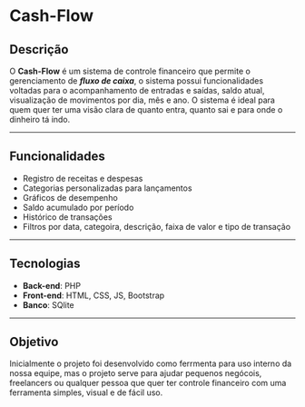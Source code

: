 # Cash-Flow 

## Descrição

O **Cash-Flow** é um sistema de controle financeiro que permite o gerenciamento  de ***fluxo de caixa***, o sistema possui funcionalidades voltadas para o acompanhamento de entradas e saídas, saldo atual, visualização de movimentos por dia, mês e ano. O sistema é ideal para quem quer ter uma visão clara de quanto entra, quanto sai e para onde o dinheiro tá indo.

---
## Funcionalidades

- Registro de receitas e despesas
- Categorias personalizadas para lançamentos
- Gráficos de desempenho
- Saldo acumulado por período
- Histórico de transações
- Filtros por data, categoira, descrição, faixa de valor e tipo de transação

---
## Tecnologias

- **Back-end**: PHP
- **Front-end**: HTML, CSS, JS, Bootstrap
- **Banco**: SQlite

---
## Objetivo

Inicialmente o projeto foi desenvolvido como ferrmenta para uso interno da nossa equipe, mas o projeto serve para ajudar pequenos negócois, freelancers ou qualquer pessoa que quer ter controle financeiro com uma ferramenta simples, visual e de fácil uso.
